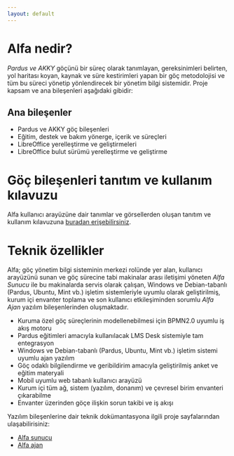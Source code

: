 ```yaml
---
layout: default
---
```


# Alfa nedir?

*Pardus ve AKKY* göçünü bir süreç olarak tanımlayan, gereksinimleri belirten, yol haritası koyan, kaynak ve süre kestirimleri yapan bir göç metodolojisi ve tüm bu süreci yönetip yönlendirecek bir yönetim bilgi sistemidir. Proje kapsam ve ana bileşenleri aşağıdaki gibidir:

## Ana bileşenler

* Pardus ve AKKY göç bileşenleri
* Eğitim, destek ve bakım yönerge, içerik ve süreçleri
* LibreOffice yerelleştirme ve geliştirmeleri
* LibreOffice bulut sürümü yerelleştirme ve geliştirme

# Göç bileşenleri tanıtım ve kullanım kılavuzu

Alfa kullanıcı arayüzüne dair tanımlar ve görsellerden oluşan tanıtım ve kullanım kılavuzuna [buradan erişebilirsiniz](./manual.md).

# Teknik özellikler

Alfa; göç yönetim bilgi sisteminin merkezi rolünde yer alan, kullanıcı arayüzünü sunan ve göç sürecine tabi makinalar arası iletişimi yöneten *Alfa Sunucu* ile bu makinalarda servis olarak çalışan, Windows ve Debian-tabanlı (Pardus, Ubuntu, Mint vb.) işletim sistemleriyle uyumlu olarak geliştirilmiş, kurum içi envanter toplama ve son kullanıcı etkileşiminden sorumlu *Alfa Ajan* yazılım bileşenlerinden oluşmaktadır. 

* Kuruma özel göç süreçlerinin modellenebilmesi için BPMN2.0 uyumlu iş akış motoru
* Pardus eğitimleri amacıyla kullanılacak LMS Desk sistemiyle tam entegrasyon
* Windows ve Debian-tabanlı (Pardus, Ubuntu, Mint vb.) işletim sistemi uyumlu ajan yazılım
* Göç odaklı bilgilendirme ve geribildirim amacıyla geliştirilmiş anket ve eğitim materyali
* Mobil uyumlu web tabanlı kullanıcı arayüzü
* Kurum içi tüm ağ, sistem (yazılım, donanım) ve çevresel birim envanteri çıkarabilme
* Envanter üzerinden göçe ilişkin sorun takibi ve iş akışı

Yazılım bileşenlerine dair teknik dokümantasyona ilgili proje sayfalarından ulaşabilirisiniz:

* [Alfa sunucu](https://github.com/Agem-Bilisim/alfa-server/blob/master/README.md)
* [Alfa ajan](https://github.com/Agem-Bilisim/alfa-agent/blob/master/README.rst)
